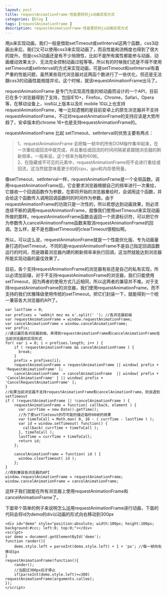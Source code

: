 ```yaml
---
layout: post
title: requestAnimationFrame-性能更好的js动画实现方式
categories: [blog ]
tags: [requestAnimationFrame ]
description: requestAnimationFrame-性能更好的js动画实现方式
---
```


用js来实现动画，我们一般是借助setTimeout或setInterval这两个函数，css3动画出来后，我们又可以使用css3来实现动画了，而且性能和流畅度也得到了很大的提升。但是css3动画还是有不少局限性，比如不是所有属性都能参与动画、动画缓动效果太少、无法完全控制动画过程等等。所以有的时候我们还是不得不使用setTimeout或setInterval的方式来实现动画，可是setTimeout和setInterval有着严重的性能问题，虽然某些现代浏览器对这两函个数进行了一些优化，但还是无法跟css3的动画性能相提并论。这个时候，就该requestAnimationFrame出马了。

requestAnimationFrame 是专门为实现高性能的帧动画而设计的一个API，目前已在多个浏览器得到了支持，包括IE10+，Firefox，Chrome，Safari，Opera等，在移动设备上，ios6以上版本以及IE mobile 10以上也支持requestAnimationFrame，唯一比较遗憾的是目前安卓上的原生浏览器并不支持requestAnimationFrame，不过对requestAnimationFrame的支持应该是大势所趋了，安卓版本的chrome 16+也是支持requestAnimationFrame的。

requestAnimationFrame 比起 setTimeout、setInterval的优势主要有两点：

> 1、requestAnimationFrame 会把每一帧中的所有DOM操作集中起来，在一次重绘或回流中就完成，并且重绘或回流的时间间隔紧紧跟随浏览器的刷新频率，一般来说，这个频率为每秒60帧。  
> 2、在隐藏或不可见的元素中，requestAnimationFrame将不会进行重绘或回流，这当然就意味着更少的的cpu，gpu和内存使用量。

像setTimeout、setInterval一样，requestAnimationFrame是一个全局函数。调用requestAnimationFrame后，它会要求浏览器根据自己的频率进行一次重绘，它接收一个回调函数作为参数，在即将开始的浏览器重绘时，会调用这个函数，并会给这个函数传入调用回调函数时的时间作为参数。由于requestAnimationFrame的功效只是一次性的，所以若想达到动画效果，则必须连续不断的调用requestAnimationFrame，就像我们使用setTimeout来实现动画所做的那样。requestAnimationFrame函数会返回一个资源标识符，可以把它作为参数传入cancelAnimationFrame函数来取消requestAnimationFrame的回调。怎么样，是不是也跟setTimeout的clearTimeout很相似啊。

所以，可以这么说，requestAnimationFrame就是一个性能优化版、专为动画量身打造的setTimeout，不同的是requestAnimationFrame不是自己指定回调函数运行的时间，而是跟着浏览器内建的刷新频率来执行回调，这当然就能达到浏览器所能实现动画的最佳效果了。

目前，各个支持requestAnimationFrame的浏览器有些还是自己的私有实现，所以必须加前缀，对于不支持requestAnimationFrame的浏览器，我们只能使用setTimeout，因为两者的使用方式几近相同，所以这两者的兼容并不难。对于支持requestAnimationFrame的浏览器，我们使用requestAnimationFrame，而不支持的我们优雅降级使用传统的setTimeout。把它们封装一下，就能得到一个统一兼容各大浏览器的API了。

	var lastTime = 0;
	var prefixes = 'webkit moz ms o'.split(' '); //各浏览器前缀
	var requestAnimationFrame = window.requestAnimationFrame;
	var cancelAnimationFrame = window.cancelAnimationFrame;
	var prefix;
	//通过遍历各浏览器前缀，来得到requestAnimationFrame和cancelAnimationFrame在当前浏览器的实现形式
	for( var i = 0; i < prefixes.length; i++ ) {
	    if ( requestAnimationFrame && cancelAnimationFrame ) {
	      break;
	    }
	    prefix = prefixes[i];
	    requestAnimationFrame = requestAnimationFrame || window[ prefix + 'RequestAnimationFrame' ];
	    cancelAnimationFrame  = cancelAnimationFrame  || window[ prefix + 'CancelAnimationFrame' ] || window[ prefix + 'CancelRequestAnimationFrame' ];
	}
	//如果当前浏览器不支持requestAnimationFrame和cancelAnimationFrame，则会退到setTimeout
	if ( !requestAnimationFrame || !cancelAnimationFrame ) {
	    requestAnimationFrame = function( callback, element ) {
	      var currTime = new Date().getTime();
	      //为了使setTimteout的尽可能的接近每秒60帧的效果
	      var timeToCall = Math.max( 0, 16 - ( currTime - lastTime ) ); 
	      var id = window.setTimeout( function() {
	        callback( currTime + timeToCall );
	      }, timeToCall );
	      lastTime = currTime + timeToCall;
	      return id;
	    };
	    
	    cancelAnimationFrame = function( id ) {
	      window.clearTimeout( id );
	    };
	}
	//得到兼容各浏览器的API
	window.requestAnimationFrame = requestAnimationFrame; 
	window.cancelAnimationFrame = cancelAnimationFrame;


这样子我们就能在所有浏览器上使用requestAnimationFrame和cancelAnimationFrame了。

下面举个简单的例子来说明怎么运用requestAnimationFrame进行动画，下面的代码会将id为demo的div以动画的形式向右移动到300px

	<div id="demo" style="position:absolute; width:100px; height:100px; background:#ccc; left:0; top:0;"></div>
	<script>
	var demo = document.getElementById('demo');
	function rander(){
	    demo.style.left = parseInt(demo.style.left) + 1 + 'px'; //每一帧向右移动1px
	}
	requestAnimationFrame(function(){
	    rander();
	    //当超过300px后才停止
	    if(parseInt(demo.style.left)<=300) requestAnimationFrame(arguments.callee);
	});
	</script>

